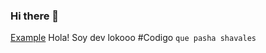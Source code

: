 ### Hi there 👋

<!--
**EricFuentes7/EricFuentes7** is a ✨ _special_ ✨ repository because its `README.md` (this file) appears on your GitHub profile.

Here are some ideas to get you started:

- 🔭 I’m currently working on ...
- 🌱 I’m currently learning ...
- 👯 I’m looking to collaborate on ...
- 🤔 I’m looking for help with ...
- 💬 Ask me about ...
- 📫 How to reach me: ...
- 😄 Pronouns: ...
- ⚡ Fun fact: ...
-->
[Example](http://kriggerofcrypto.fun)
Hola!
Soy dev lokooo
#Codigo
`que pasha shavales`
